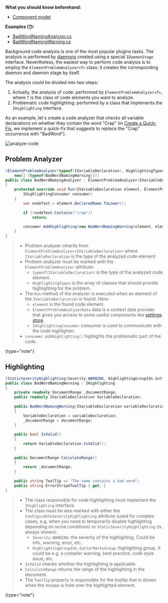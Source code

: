 [//]: # (title: Analyze Code on the Fly)

**What you should know beforehand:**
* [Component model](ObtainComponentsInRuntime.md)

**Examples ([?](HowTo_HowTo.md#sample-solution)):**
* [BadWordNamingAnalyzer.cs](https://github.com/JetBrains/sample-resharper-plugin/blob/master/SampleReSharperPlugin/src/ElementProblemAnalyzer/BadWordNamingAnalyzer.cs)
* [BadWordNamingWarning.cs](https://github.com/JetBrains/sample-resharper-plugin/blob/master/SampleReSharperPlugin/src/ElementProblemAnalyzer/BadWordNamingWarning.cs)

Background code analysis is one of the most popular plugins tasks. The analysis is performed by [daemons](Daemons.md) created using a special `IDaemonStage` interface. Nevertheless, the easiest way to perform code analysis is to employ the `ElementProblemAnalyzer<T>` class: it creates the corresponding daemon and daemon stage by itself.

The analysis could be divided into two steps:
1. Actually, the analysis of code: performed by `ElementProblemAnalyzer<T>`, where `T` is the class of code elements you want to analyze.
1. Problematic code highlighting: performed by a class that implements the `IHighlighting` interface.

As an example, let's create a code analyzer that checks all variable declarations on whether they contain the word "Crap" (in [Create a Quick-Fix](CreateQuickFix.md), we implement a quick-fix that suggests to replace the "Crap" occurrence with "BadWord").

![analyze-code](analyze-code.png)

## Problem Analyzer

```csharp
[ElementProblemAnalyzer(typeof(IVariableDeclaration), HighlightingTypes =
    new[] {typeof(BadWordNamingWarning)})]
public class BadWordNamingAnalyzer : ElementProblemAnalyzer<IVariableDeclaration>
{
    protected override void Run(IVariableDeclaration element, ElementProblemAnalyzerData data,
        IHighlightingConsumer consumer)
    {
        var nodeText = element.DeclaredName.ToLower();            
 
        if (!nodeText.Contains("crap"))
            return;
 
        consumer.AddHighlighting(new BadWordNamingWarning(element, element.NameIdentifier.GetDocumentRange()));
    }
}
```

>
>* Problem analyzer inherits from `ElementProblemAnalyzer<IVariableDeclaration>` where `IVariableDeclaration` is the type of the analyzed code element.
>* Problem analyzer must be marked with the `ElementProblemAnalyzer` attribute:
>    * `typeof(IVariableDeclaration)` is the type of the analyzed code element.
>    * `HighlightingTypes` is the array of classes that should provide highlighting for the problem.
>* The `Run` method of the analyzer is executed when an element of the `IVariableDeclaration` is found. Here:
>    * `element` is the found code element.
>    * `ElementProblemAnalyzerData` data is a context data provider that gives you access to some useful components like [settings store](AddSettingsToOptions.md).
>    * `IHighlightingConsumer` consumer is used to communicate with the code highlighter.
>* `consumer.AddHighlighting()` highlights the problematic part of the code.
>
>
{type="note"}

## Highlighting

```csharp
[StaticSeverityHighlighting(Severity.WARNING, HighlightingGroupIds.GutterMarksGroup)]
public class BadWordNamingWarning : IHighlighting
{
    private readonly DocumentRange _documentRange;
    public readonly IVariableDeclaration VariableDeclaration;
     
    public BadWordNamingWarning(IVariableDeclaration variableDeclaration, DocumentRange documentRange)
    {
        VariableDeclaration = variableDeclaration;
        _documentRange = documentRange;
    }
 
    public bool IsValid()
    {
        return VariableDeclaration.IsValid();
    }
 
    public DocumentRange CalculateRange()
    {
        return _documentRange;
    }
 
    public string ToolTip => "The name contains a bad word";
    public string ErrorStripeToolTip { get; }
}
```

>
>* The class responsible for code highlighting must implement the `IHighlighting` interface.
>* The class must be also marked with either the `ConfigurableSeverityHighlighting` attribute (used for complex cases, e.g. when you need to temporarily disable highlighting depending on some conditions) or  `StaticSeverityHighlighting` (is always shown):
>    * `Severity.WARNING`: the severity of the highlighting. Could be info, warning, error, etc.
>    * `HighlightingGroupIds.GutterMarksGroup`: highlighting group. It could be e.g. a compiler warning, best practice, code style issue, etc.
>* `IsValid` checks whether the highlighting is applicable.
>* `CalculateRange` returns the range of the highlighting in the document.
>* The `ToolTip` property is responsible for the tooltip that is shown when the mouse is hold over the highlighted element.
>
{type="note"}
